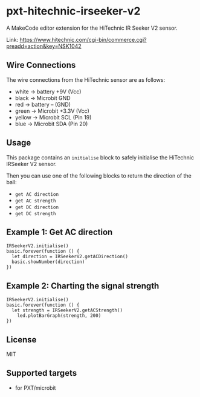 # pxt-hitechnic-irseeker-v2

A MakeCode editor extension for the HiTechnic IR Seeker V2 sensor.

Link: https://www.hitechnic.com/cgi-bin/commerce.cgi?preadd=action&key=NSK1042

## Wire Connections

The wire connections from the HiTechnic sensor are as follows:
* white -> battery +9V (Vcc)
* black -> Microbit GND
* red -> battery – (GND)
* green -> Microbit +3.3V (Vcc)
* yellow -> Microbit SCL (Pin 19)
* blue -> Microbit SDA (Pin 20)

## Usage

This package contains an ``initialise`` block to safely initialise the HiTechnic IRSeeker V2 sensor.  

Then you can use one of the following blocks to return the direction of the ball:
* ``get AC direction``
* ``get AC strength``
* ``get DC direction``
* ``get DC strength``

## Example 1: Get AC direction
```blocks
IRSeekerV2.initialise()
basic.forever(function () {
  let direction = IRSeekerV2.getACDirection()
  basic.showNumber(direction)
})
```

## Example 2: Charting the signal strength
```blocks
IRSeekerV2.initialise()
basic.forever(function () {
  let strength = IRSeekerV2.getACStrength()
    led.plotBarGraph(strength, 200)
})

```

## License

MIT

## Supported targets

* for PXT/microbit
